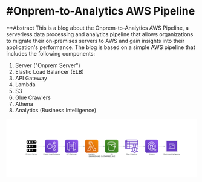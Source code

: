 # #Onprem-to-Analytics AWS Pipeline 

**Abstract 
This is a blog about the Onprem-to-Analytics AWS Pipeline, a serverless data processing and analytics pipeline that allows organizations to migrate their on-premises servers to AWS and gain insights into their application's performance. The blog is based on a simple AWS pipeline that includes the following components:

1.	Server ("Onprem Server")
2.	Elastic Load Balancer (ELB)
3.	API Gateway
4.	Lambda
5.	S3
6.	Glue Crawlers
7.	Athena
8.	Analytics (Business Intelligence)


<img width="1000" alt="image" src="https://github.com/jithupaulose/DiagramStudy/blob/b8a73c504a98604c5071d216783b08ea196a8632/simple_aws_data_pipeline.png">

